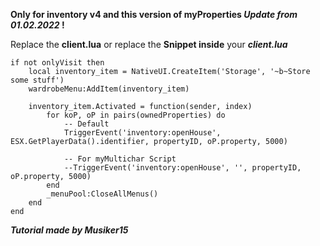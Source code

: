 **Only for inventory v4 and this version of myProperties *Update from 01.02.2022* !**

Replace the **client.lua** or replace the **Snippet inside** your ***client.lua***

```
if not onlyVisit then
    local inventory_item = NativeUI.CreateItem('Storage', '~b~Store some stuff')
    wardrobeMenu:AddItem(inventory_item)
    
    inventory_item.Activated = function(sender, index)
        for koP, oP in pairs(ownedProperties) do
            -- Default
            TriggerEvent('inventory:openHouse', ESX.GetPlayerData().identifier, propertyID, oP.property, 5000)

            -- For myMultichar Script
            --TriggerEvent('inventory:openHouse', '', propertyID, oP.property, 5000)
        end
        _menuPool:CloseAllMenus()
    end
end
```

***Tutorial made by Musiker15***